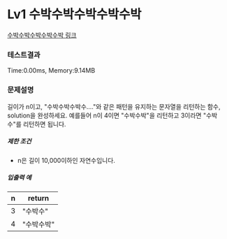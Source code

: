 # Lv1 수박수박수박수박수박
 [수박수박수박수박수박 링크](https://school.programmers.co.kr/learn/courses/30/lessons/12922)

### 테스트결과
 Time:0.00ms, Memory:9.14MB

### 문제설명
<p>길이가 n이고, "수박수박수박수...."와 같은 패턴을 유지하는 문자열을 리턴하는 함수, solution을 완성하세요. 예를들어 n이 4이면 "수박수박"을 리턴하고 3이라면 "수박수"를 리턴하면 됩니다.</p>

<h5>제한 조건</h5>

<ul>
    <li>n은 길이 10,000이하인 자연수입니다.</li>
</ul>

<h5>입출력 예</h5>
<table class="table">
<thead><tr>
    <th>n</th>
    <th>return</th>
</tr>
</thead>
<tbody><tr>
    <td>3</td>
    <td>"수박수"</td>
</tr>
<tr>
    <td>4</td>
    <td>"수박수박"</td>
</tr>
</tbody>
</table>